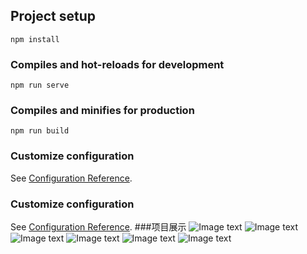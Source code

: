 ## Project setup
```
npm install
```

### Compiles and hot-reloads for development
```
npm run serve
```

### Compiles and minifies for production
```
npm run build
```

### Customize configuration
See [Configuration Reference](https://cli.vuejs.org/config/).
### Customize configuration
See [Configuration Reference](https://cli.vuejs.org/config/).
###项目展示
![Image text](https://upload-images.jianshu.io/upload_images/23575497-9d9099d51e55d281.png)
![Image text](https://upload-images.jianshu.io/upload_images/23575497-74c6d2057274c24f.png?imageMogr2/auto-orient/strip|imageView2/2/w/828/format/webp)
![Image text](https://upload-images.jianshu.io/upload_images/23575497-374cc6848142eea3.png?imageMogr2/auto-orient/strip|imageView2/2/w/828/format/webp)
![Image text](https://upload-images.jianshu.io/upload_images/23575497-5285f47db16722a5.png?imageMogr2/auto-orient/strip|imageView2/2/w/828/format/webp)
![Image text](https://upload-images.jianshu.io/upload_images/23575497-7700cc99691c6fad.png?imageMogr2/auto-orient/strip|imageView2/2/w/828/format/webp)
![Image text](https://upload-images.jianshu.io/upload_images/23575497-262e453600ba25da.png?imageMogr2/auto-orient/strip|imageView2/2/w/828/format/webp)
